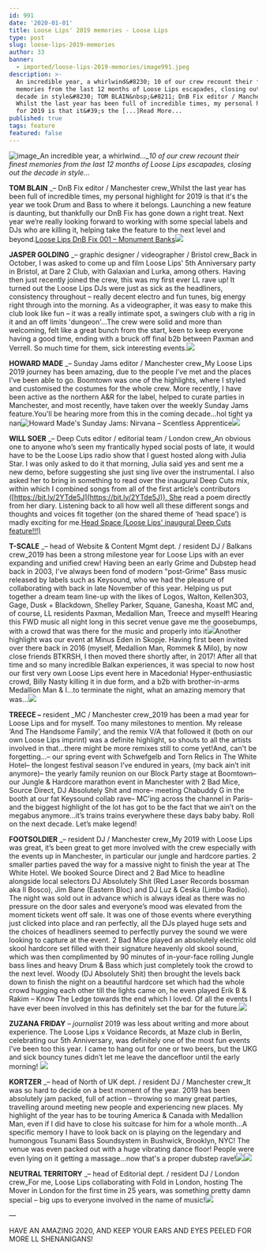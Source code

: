 ```yaml
---
id: 991
date: '2020-01-01'
title: Loose Lips' 2019 memories - Loose Lips
type: post
slug: loose-lips-2019-memories
author: 33
banner:
  - imported/loose-lips-2019-memories/image991.jpeg
description: >-
  An incredible year, a whirlwind&#8230; 10 of our crew recount their finest
  memories from the last 12 months of Loose Lips escapades, closing out the
  decade in style&#8230; TOM BLAIN&nbsp;&#8211; DnB Fix editor / Manchester crew
  Whilst the last year has been full of incredible times, my personal highlight
  for 2019 is that it&#39;s the [...]Read More...
published: true
tags: feature
featured: false
---
```

![image](../imported/loose-lips-2019-memories/image991.jpeg)_An incredible year, a whirlwind…__10 of our crew recount their finest memories from the last 12 months of Loose Lips escapades, closing out the decade in style…_

**TOM BLAIN** _– DnB Fix editor / Manchester crew_Whilst the last year has been full of incredible times, my personal highlight for 2019 is that it's the year we took Drum and Bass to where it belongs. Launching a new feature is daunting, but thankfully our DnB Fix has gone down a right treat. Next year we’re really looking forward to working with some special labels and DJs who are killing it, helping take the feature to the next level and beyond.[Loose Lips DnB Fix 001 – Monument Banks](http://loose-lips.co.uk/blog/loose-lips-dnb-fix-001-monument-banks)![](/wp-content/uploads/live/img/wysiwyg/5e0f53176b5e8.jpg)

**JASPER GOLDING** _– graphic designer / videographer / Bristol crew_Back in October, I was asked to come up and film Loose Lips' 5th Anniversary party in Bristol, at Dare 2 Club, with Galaxian and Lurka, among others. Having then just recently joined the crew, this was my first ever LL rave up! It turned out the Loose Lips DJs were just as sick as the headliners, consistency throughout – really decent electro and fun tunes, big energy right through into the morning. As a videographer, it was easy to make this club look like fun – it was a really intimate spot, a swingers club with a rig in it and an off limits 'dungeon'…The crew were solid and more than welcoming, felt like a great bunch from the start, keen to keep everyone having a good time, ending with a bruck off final b2b between Paxman and Verrell. So much time for them, sick interesting events.![](/wp-content/uploads/live/img/wysiwyg/5e0f532dd807c.jpg)

**HOWARD MADE** _– Sunday Jams editor / Manchester crew_My Loose Lips 2019 journey has been amazing, due to the people I’ve met and the places I’ve been able to go. Boomtown was one of the highlights, where I styled and customised the costumes for the whole crew. More recently, I have been active as the northern A&R for the label, helped to curate parties in Manchester, and most recently, have taken over the weekly Sunday Jams feature.You'll be hearing more from this in the coming decade…hol tight ya nan![Howard Made's Sunday Jams: Nirvana – Scentless Apprentice](http://loose-lips.co.uk/blog/howard-mades-sunday-jams-nirvana-scentless-apprentice)![](/wp-content/uploads/live/img/wysiwyg/5e0f5440e959a.jpg)

**WILL SOER** _– Deep Cuts editor / editorial team / London crew_An obvious one to anyone who’s seen my frantically hyped social posts of late, it would have to be the Loose Lips radio show that I guest hosted along with Julia Star. I was only asked to do it that morning, Julia said yes and sent me a new demo, before suggesting she just sing live over the instrumental. I also asked her to bring in something to read over the inaugural Deep Cuts mix, within which I combined songs from all of the first article’s contributors ([https://bit.ly/2YTde5J](https://bit.ly/2YTde5J)). She read a poem directly from her diary. Listening back to all how well all these different songs and thoughts and voices fit together (on the shared theme of ‘head space’) is madly exciting for me.[Head Space (Loose Lips' inaugural Deep Cuts feature!!!)](http://loose-lips.co.uk/blog/head-space-loose-lips-inaugural-deep-cuts-feature)

**T-SCALE** _– head of Website & Content Mgmt dept. / resident DJ / Balkans crew_2019 has been a strong milestone year for Loose Lips with an ever expanding and unified crew! Having been an early Grime and Dubstep head back in 2003, I've always been fond of modern "post-Grime" Bass music released by labels such as Keysound, who we had the pleasure of collaborating with back in late November of this year. Helping us put together a dream team line-up with the likes of Logos, Walton, Kellen303, Gage, Dusk + Blackdown, Shelley Parker, Squane, Ganesha, Koast MC and, of course, LL residents Paxman, Medallion Man, Treece and myself! Hearing this FWD music all night long in this secret venue gave me the goosebumps, with a crowd that was there for the music and properly into it![](https://www.youtube.com/watch?v=bEPwYyTsIEY)Another highlight was our event at Minus Eden in Skopje. Having first been invited over there back in 2016 (myself, Medallion Man, Rommek & Milo), by now close friends BTKRSH, I then moved there shortly after, in 2017! After all that time and so many incredible Balkan experiences, it was special to now host our first very own Loose Lips event here in Macedonia! Hyper-enthusiastic crowd, Billy Nasty killing it in due form, and a b2b with brother-in-arms Medallion Man & I…to terminate the night, what an amazing memory that was…![](/wp-content/uploads/live/img/wysiwyg/5e0f6f491b4d2.jpg)

**TREECE –** resident _MC / Manchester crew_2019 has been a mad year for Loose Lips and for myself. Too many milestones to mention. My release ‘And The Handsome Family’, and the remix V/A that followed it (both on our own Loose Lips imprint) was a definite highlight, so shouts to all the artists involved in that…there might be more remixes still to come yet!And, can't be forgetting…– our spring event with Schwefgelb and Torn Relics in The White Hotel– the longest festival season I’ve endured in years, (my back ain’t init anymore)– the yearly family reunion on our Block Party stage at Boomtown– our Jungle & Hardcore marathon event in Manchester with 2 Bad Mice, Source Direct, DJ Absolutely Shit and more– meeting Chabuddy G in the booth at our fat Keysound collab rave– MC’ing across the channel in Paris– and the biggest highlight of the lot has got to be the fact that we ain’t on the megabus anymore…it’s trains trains everywhere these days baby baby. Roll on the next decade. Let’s make legend!

**FOOTSOLDIER** _– resident DJ / Manchester crew_My 2019 with Loose Lips was great, it’s been great to get more involved with the crew especially with the events up in Manchester, in particular our jungle and hardcore parties. 2 smaller parties paved the way for a massive night to finish the year at The White Hotel. We booked Source Direct and 2 Bad Mice to headline alongside local selectors DJ Absolutely Shit (Red Laser Records bossman aka Il Bosco), Jim Bane (Eastern Bloc) and DJ Luz & Ceska (Limbo Radio). The night was sold out in advance which is always ideal as there was no pressure on the door sales and everyone’s mood was elevated from the moment tickets went off sale. It was one of those events where everything just clicked into place and ran perfectly, all the DJs played huge sets and the choices of headliners seemed to perfectly purvey the sound we were looking to capture at the event. 2 Bad Mice played an absolutely electric old skool hardcore set filled with their signature heavenly old skool sound, which was then complimented by 90 minutes of in-your-face rolling Jungle bass lines and heavy Drum & Bass which just completely took the crowd to the next level. Woody (DJ Absolutely Shit) then brought the levels back down to finish the night on a beautiful hardcore set which had the whole crowd hugging each other till the lights came on, he even played Erik B & Rakim – Know The Ledge towards the end which I loved. Of all the events I have ever been involved in this has definitely set the bar for the future.![](/wp-content/uploads/live/img/wysiwyg/5e0f54b5b6169.jpg)

**ZUZANA FRIDAY** _– journalist_ 2019 was less about writing and more about experience. The Loose Lips x Voidance Records, at Maze club in Berlin, celebrating our 5th Anniversary, was definitely one of the most fun events I’ve been too this year. I came to hang out for one or two beers, but the UKG and sick bouncy tunes didn’t let me leave the dancefloor until the early morning! ![](/wp-content/uploads/live/img/wysiwyg/5e0f5a3ccb124.jpg)

**KORTZER** _– head of North of UK dept. / resident DJ / Manchester crew_It was so hard to decide on a best moment of the year. 2019 has been absolutely jam packed, full of action – throwing so many great parties, travelling around meeting new people and experiencing new places. My highlight of the year has to be touring America & Canada with Medallion Man, even if I did have to close his suitcase for him for a whole month…A specific memory I have to look back on is playing on the legendary and humongous Tsunami Bass Soundsystem in Bushwick, Brooklyn, NYC! The venue was even packed out with a huge vibrating dance floor! People were even lying on it getting a massage…now that's a proper dubstep rave!![](/wp-content/uploads/live/img/wysiwyg/5e0f5abf8c523.jpg)![](/wp-content/uploads/live/img/wysiwyg/5e0f5a28af06f.png)

**NEUTRAL TERRITORY** _– head of Editorial dept. / resident DJ / London crew_For me, Loose Lips collaborating with Fold in London, hosting The Mover in London for the first time in 25 years, was something pretty damn special – big ups to everyone involved in the name of music!![](/wp-content/uploads/live/img/wysiwyg/5e0f5b69e085c.jpg)

—

HAVE AN AMAZING 2020, AND KEEP YOUR EARS AND EYES PEELED FOR MORE LL SHENANIGANS!